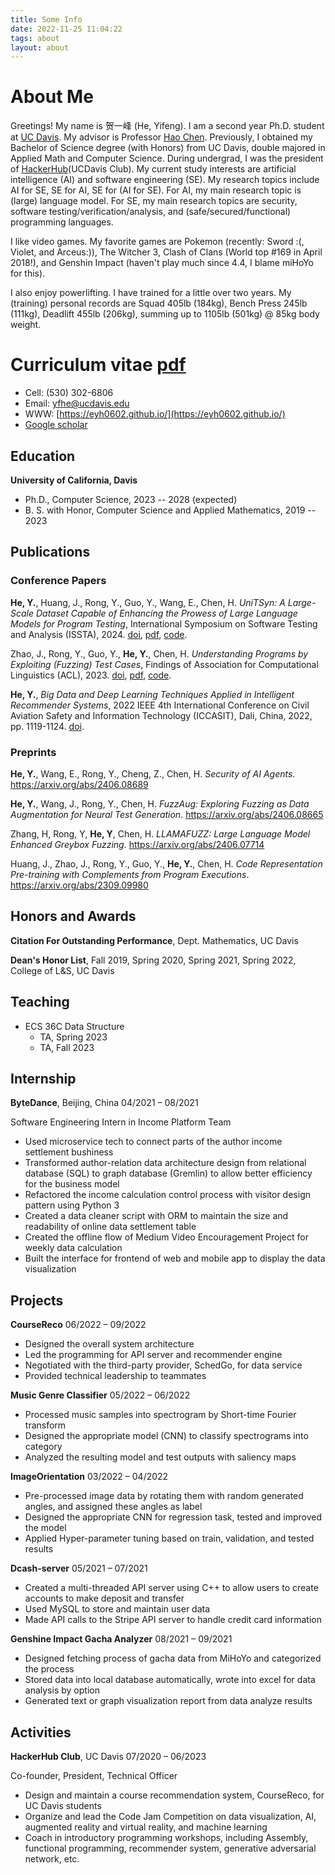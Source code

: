 ```yaml
---
title: Some Info
date: 2022-11-25 11:04:22
tags: about
layout: about
---
```


# About Me

Greetings! My name is 贺一峰 (He, Yifeng).
I am a second year Ph.D. student at [UC Davis](https://www.ucdavis.edu).
My advisor is Professor [Hao Chen](https://www.cs.ucdavis.edu/~hchen/).
Previously, I obtained my Bachelor of Science degree (with Honors) from UC Davis,
double majored in Applied Math and Computer Science.
During undergrad, I was the president of [HackerHub](https://hackerhub-ucdavis.github.io/)(UCDavis Club).
My current study interests are artificial intelligence (AI) and software engineering (SE).
My research topics include AI for SE, SE for AI, SE for (AI for SE).
For AI, my main research topic is (large) language model.
For SE, my main research topics are security, software testing/verification/analysis, and (safe/secured/functional) programming languages. 

<!-- Apart from academics, my interests cover more topics. -->
I like video games. My favorite games are Pokemon (recently: Sword :(, Violet, and Arceus:)), 
The Witcher 3, Clash of Clans (World top #169 in April 2018!), 
and Genshin Impact (haven't play much since 4.4, I blame miHoYo for this).
<!-- I also love music (from an audiophile perspective) and [photography](https://www.instagram.com/ethan0he1/)! -->
I also enjoy powerlifting.
I have trained for a little over two years.
My (training) personal records are Squad 405lb (184kg), Bench Press 245lb (111kg), Deadlift 455lb (206kg),
summing up to 1105lb (501kg) @ 85kg body weight.


# Curriculum vitae [pdf](./yfhe-cv.pdf)

- Cell: (530) 302-6806
- Email: yfhe@ucdavis.edu
- WWW: [https://eyh0602.github.io/](https://eyh0602.github.io/)
- [Google scholar](https://scholar.google.com/citations?user=zNLAMg0AAAAJ&hl=en)

## Education

**University of California, Davis**

- Ph.D., Computer Science, 2023 -- 2028 (expected)
- B. S. with Honor, Computer Science and Applied Mathematics, 2019 -- 2023

## Publications

### Conference Papers

**He, Y.**, Huang, J., Rong, Y., Guo, Y., Wang, E., Chen, H.
_UniTSyn: A Large-Scale Dataset Capable of Enhancing the Prowess of Large Language Models for Program Testing_,
International Symposium on Software Testing and Analysis  (ISSTA), 2024.
[doi](https://doi.org/10.1145/3650212.3680342),
[pdf](/publications/he2024unitsyn.pdf),
[code](https://github.com/SecurityLab-UCD/UniTSyn).

Zhao, J., Rong, Y., Guo, Y., **He, Y.**, Chen, H.
_Understanding Programs by Exploiting (Fuzzing) Test Cases_,
Findings of Association for Computational Linguistics (ACL), 2023.
[doi](https://doi.org/10.18653/v1/2023.findings-acl.678),
[pdf](https://aclanthology.org/2023.findings-acl.678.pdf),
[code](https://github.com/rabbitjy/FuzzTuning).

**He, Y.**,
_Big Data and Deep Learning Techniques Applied in Intelligent Recommender Systems_,
2022 IEEE 4th International Conference on Civil Aviation Safety and Information Technology (ICCASIT),
Dali, China, 2022, pp. 1119-1124.
[doi](https://doi.org/10.1109/ICCASIT55263.2022.9986837).

### Preprints

**He, Y.**, Wang, E., Rong, Y., Cheng, Z., Chen, H.
_Security of AI Agents_.
https://arxiv.org/abs/2406.08689

**He, Y.**, Wang, J., Rong, Y., Chen, H.
_FuzzAug: Exploring Fuzzing as Data Augmentation for Neural Test Generation_.
https://arxiv.org/abs/2406.08665

Zhang, H, Rong, Y, **He, Y**, Chen, H.
_LLAMAFUZZ: Large Language Model Enhanced Greybox Fuzzing_.
https://arxiv.org/abs/2406.07714

Huang, J., Zhao, J., Rong, Y., Guo, Y., **He, Y.**, Chen, H.
_Code Representation Pre-training with Complements from Program Executions_.
https://arxiv.org/abs/2309.09980


## Honors and Awards

**Citation For Outstanding Performance**, Dept. Mathematics, UC Davis

**Dean's Honor List**, Fall 2019, Spring 2020, Spring 2021, Spring 2022, College of L&S, UC Davis

## Teaching

- ECS 36C Data Structure
  - TA, Spring 2023
  - TA, Fall 2023

## Internship

**ByteDance**, Beijing, China 04/2021 – 08/2021

Software Engineering Intern in Income Platform Team

- Used microservice tech to connect parts of the author income settlement bushiness
- Transformed author-relation data architecture design from relational database (SQL) to graph database (Gremlin) to allow better efficiency for the business model
- Refactored the income calculation control process with visitor design pattern using Python 3
- Created a data cleaner script with ORM to maintain the size and readability of online data settlement table
- Created the offline flow of Medium Video Encouragement Project for weekly data calculation
- Built the interface for frontend of web and mobile app to display the data visualization

## Projects

**CourseReco** 06/2022 – 09/2022

- Designed the overall system architecture
- Led the programming for API server and recommender engine
- Negotiated with the third-party provider, SchedGo, for data service
- Provided technical leadership to teammates

**Music Genre Classifier** 05/2022 – 06/2022

- Processed music samples into spectrogram by Short-time Fourier transform
- Designed the appropriate model (CNN) to classify spectrograms into category
- Analyzed the resulting model and test outputs with saliency maps

**ImageOrientation** 03/2022 – 04/2022

- Pre-processed image data by rotating them with random generated angles, and assigned these angles as label
- Designed the appropriate CNN for regression task, tested and improved the model
- Applied Hyper-parameter tuning based on train, validation, and tested results

**Dcash-server** 05/2021 – 07/2021

- Created a multi-threaded API server using C++ to allow users to create accounts to make deposit and transfer
- Used MySQL to store and maintain user data
- Made API calls to the Stripe API server to handle credit card information

**Genshine Impact Gacha Analyzer** 08/2021 – 09/2021

- Designed fetching process of gacha data from MiHoYo and categorized the process
- Stored data into local database automatically, wrote into excel for data analysis by option
- Generated text or graph visualization report from data analyze results

## Activities

**HackerHub Club**, UC Davis 07/2020 – 06/2023

Co-founder, President, Technical Officer

- Design and maintain a course recommendation system, CourseReco, for UC Davis students
- Organize and lead the Code Jam Competition on data visualization, AI, augmented reality and virtual reality, and machine learning
- Coach in introductory programming workshops, including Assembly, functional programming, recommender system, generative adversarial network, etc.

